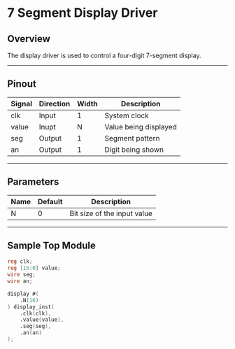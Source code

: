 # 7 Segment Display Driver

## Overview
The display driver is used to control a four-digit 7-segment display.

---

## Pinout

| Signal     | Direction | Width | Description             |
|------------|-----------|-------|-------------------------|
| clk        | Input     | 1     | System clock            |
| value      | Inupt     | N     | Value being displayed   |
| seg        | Output    | 1     | Segment pattern         |
| an         | Output    | 1     | Digit being shown       |

---

## Parameters
| Name         | Default | Description                  |
|--------------|---------|------------------------------|
| N            | 0       | Bit size of the input value  |

---

## Sample Top Module
```verilog
reg clk;
reg [15:0] value;
wire seg;
wire an;

display #(
    .N(16)
) display_inst(
    .clk(clk),
    .value(value),
    .seg(seg),
    .an(an)
);

